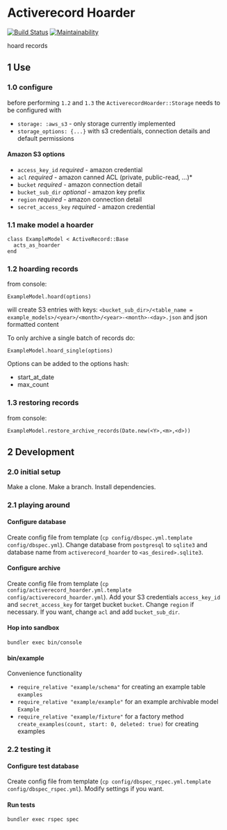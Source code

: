# Activerecord Hoarder
[![Build Status](https://travis-ci.org/Scrimmage/gem_activerecord_hoarder.svg?branch=travis-bump)](https://travis-ci.org/Scrimmage/gem_activerecord_hoarder) [![Maintainability](https://api.codeclimate.com/v1/badges/7638f5eb8bdf48b29a30/maintainability)](https://codeclimate.com/github/Scrimmage/gem_activerecord_hoarder/maintainability)

hoard records

## 1 Use

### 1.0 configure
before performing `1.2` and `1.3` the `ActiverecordHoarder::Storage` needs to be configured with
 - `storage: :aws_s3` - only storage currently implemented
 - `storage_options: {...}` with s3 credentials, connection details and default permissions

#### Amazon S3 options
- `access_key_id` *required* - amazon credential
- `acl` *required* - amazon canned ACL (private, public-read, ...)*
- `bucket` *required* - amazon connection detail
- `bucket_sub_dir` *optional* - amazon key prefix
- `region` *required* - amazon connection detail
- `secret_access_key` *required* - amazon credential


### 1.1 make model a hoarder
```
class ExampleModel < ActiveRecord::Base
  acts_as_hoarder
end
```

### 1.2  hoarding records
from console:
```
ExampleModel.hoard(options)
```
will create S3 entries with keys: `<bucket_sub_dir>/<table_name = example_models>/<year>/<month>/<year>-<month>-<day>.json` and json formatted content

To only archive a single batch of records do:
```
ExampleModel.hoard_single(options)
```

Options can be added to the options hash:
 - start_at_date
 - max_count

### 1.3 restoring records
from console:
```
ExampleModel.restore_archive_records(Date.new(<Y>,<m>,<d>))
```

## 2 Development

### 2.0 initial setup

Make a clone. Make a branch. Install dependencies.

### 2.1 playing around

#### Configure database

Create config file from template (`cp config/dbspec.yml.template config/dbspec.yml`). Change database from `postgresql` to `sqlite3` and database name from `activerecord_hoarder` to `<as_desired>.sqlite3`.

#### Configure archive

Create config file from template (`cp config/activerecord_hoarder.yml.template config/activerecord_hoarder.yml`). Add your S3 credentials `access_key_id` and `secret_access_key` for target bucket `bucket`. Change `region` if necessary. If you want, change `acl` and add `bucket_sub_dir`.

#### Hop into sandbox
```
bundler exec bin/console
```

#### bin/example
Convenience functionality
- `require_relative "example/schema"` for creating an example table `examples`
- `require_relative "example/example"` for an example archivable model `Example`
- `require_relative "example/fixture"` for a factory method `create_examples(count, start: 0, deleted: true)` for creating examples

### 2.2 testing it

#### Configure test database
Create config file from template (`cp config/dbspec_rspec.yml.template config/dbspec_rspec.yml`). Modify settings if you want.

#### Run tests
```
bundler exec rspec spec
```
